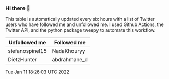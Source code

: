### Hi there 👋

This table is automatically updated every six hours with a list of Twitter users who have followed me and unfollowed me. I used Github Actions, the Twitter API, and the python package tweepy to automate this workflow.

| Unfollowed me |  Followed me |
| --- | --- |
|stefanospinel15|NadaKhouryy|
|DietzHunter|abdrahmane_d|
Tue Jan 11 18:26:03 UTC 2022

